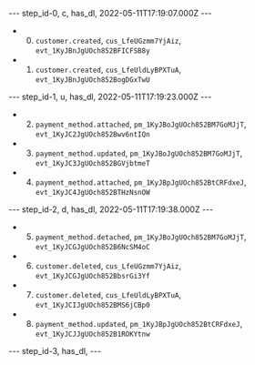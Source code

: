 --- step_id-0, c, has_dl, 2022-05-11T17:19:07.000Z ---
- 0. `customer.created`, `cus_LfeUGzmm7YjAiz`, `evt_1KyJBnJgUOch852BFICFSB8y`
- 1. `customer.created`, `cus_LfeUldLyBPXTuA`, `evt_1KyJBnJgUOch852BogDGxTwU`


--- step_id-1, u, has_dl, 2022-05-11T17:19:23.000Z ---
- 2. `payment_method.attached`, `pm_1KyJBoJgUOch852BM7GoMJjT`, `evt_1KyJC2JgUOch852Bwv6ntIQn`
- 3. `payment_method.updated`, `pm_1KyJBoJgUOch852BM7GoMJjT`, `evt_1KyJC3JgUOch852BGVjbtmeT`
- 4. `payment_method.attached`, `pm_1KyJBpJgUOch852BtCRFdxeJ`, `evt_1KyJC4JgUOch852BTHzNsnOW`


--- step_id-2, d, has_dl, 2022-05-11T17:19:38.000Z ---
- 5. `payment_method.detached`, `pm_1KyJBoJgUOch852BM7GoMJjT`, `evt_1KyJCGJgUOch852B6NcSM4oC`
- 6. `customer.deleted`, `cus_LfeUGzmm7YjAiz`, `evt_1KyJCGJgUOch852BbsrGi3Yf`
- 7. `customer.deleted`, `cus_LfeUldLyBPXTuA`, `evt_1KyJCIJgUOch852BMS6jCBp0`
- 8. `payment_method.updated`, `pm_1KyJBpJgUOch852BtCRFdxeJ`, `evt_1KyJCJJgUOch852B1ROKYtnw`


--- step_id-3, has_dl,  ---


